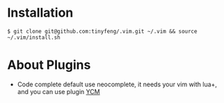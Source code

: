 # Installation
    $ git clone git@github.com:tinyfeng/.vim.git ~/.vim && source ~/.vim/install.sh

# About Plugins
- Code complete default use neocomplete, it needs your vim with lua+, and you can use plugin [YCM](https://github.com/Valloric/YouCompleteMe)
